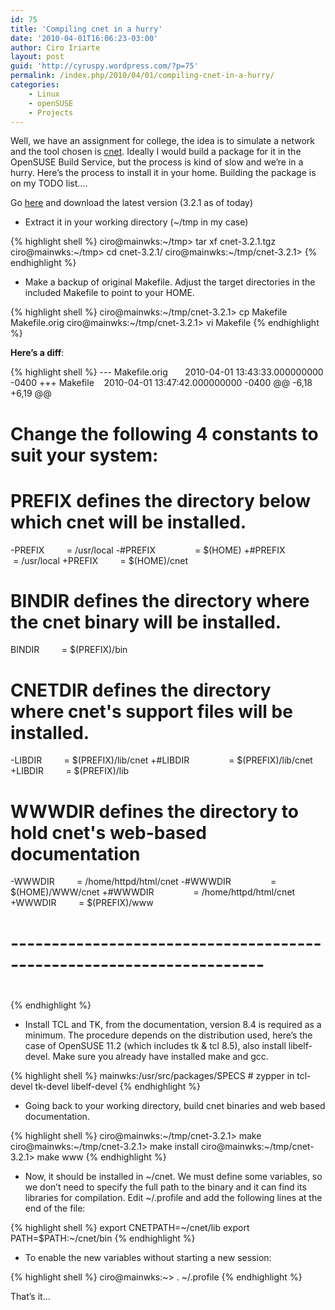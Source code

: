```yaml
---
id: 75
title: 'Compiling cnet in a hurry'
date: '2010-04-01T16:06:23-03:00'
author: Ciro Iriarte
layout: post
guid: 'http://cyruspy.wordpress.com/?p=75'
permalink: /index.php/2010/04/01/compiling-cnet-in-a-hurry/
categories:
    - Linux
    - openSUSE
    - Projects
---
```


Well, we have an assignment for college, the idea is to simulate a network and the tool chosen is [cnet](http://www.csse.uwa.edu.au/cnet/ "CNET Simulator"). Ideally I would build a package for it in the OpenSUSE Build Service, but the process is kind of slow and we’re in a hurry. Here’s the process to install it in your home. Building the package is on my TODO list….

Go [here](http://www.csse.uwa.edu.au/cnet/) and download the latest version (3.2.1 as of today)

- Extract it in your working directory (~/tmp in my case)

{% highlight shell %}
ciro@mainwks:~/tmp> tar xf cnet-3.2.1.tgz
ciro@mainwks:~/tmp> cd cnet-3.2.1/
ciro@mainwks:~/tmp/cnet-3.2.1>
{% endhighlight %}

- Make a backup of original Makefile. Adjust the target directories in the included Makefile to point to your HOME.

{% highlight shell %}
ciro@mainwks:~/tmp/cnet-3.2.1> cp Makefile Makefile.orig
ciro@mainwks:~/tmp/cnet-3.2.1> vi Makefile
{% endhighlight %}

**Here’s a diff**:

{% highlight shell %}
--- Makefile.orig       2010-04-01 13:43:33.000000000 -0400
+++ Makefile    2010-04-01 13:47:42.000000000 -0400
@@ -6,18 +6,19 @@
# Change the following 4 constants to suit your system:
#
# PREFIX defines the directory below which cnet will be installed.
-PREFIX         = /usr/local
-#PREFIX                = $(HOME)
+#PREFIX                = /usr/local
+PREFIX         = $(HOME)/cnet
#
# BINDIR defines the directory where the cnet binary will be installed.
BINDIR         = $(PREFIX)/bin
#
# CNETDIR defines the directory where cnet's support files will be installed.
-LIBDIR         = $(PREFIX)/lib/cnet
+#LIBDIR                = $(PREFIX)/lib/cnet
+LIBDIR         = $(PREFIX)/lib
#
# WWWDIR defines the directory to hold cnet's web-based documentation
-WWWDIR         = /home/httpd/html/cnet
-#WWWDIR                = $(HOME)/WWW/cnet
+#WWWDIR                = /home/httpd/html/cnet
+WWWDIR         = $(PREFIX)/www
#
# ---------------------------------------------------------------------
#
{% endhighlight %}

- Install TCL and TK, from the documentation, version 8.4 is required as a minimum. The procedure depends on the distribution used, here’s the case of OpenSUSE 11.2 (which includes tk &amp; tcl 8.5), also install libelf-devel. Make sure you already have installed make and gcc.

{% highlight shell %}
mainwks:/usr/src/packages/SPECS # zypper in tcl-devel tk-devel libelf-devel
{% endhighlight %}

- Going back to your working directory, build cnet binaries and web based documentation.


{% highlight shell %}
ciro@mainwks:~/tmp/cnet-3.2.1> make
ciro@mainwks:~/tmp/cnet-3.2.1> make install
ciro@mainwks:~/tmp/cnet-3.2.1> make www
{% endhighlight %}

- Now, it should be installed in ~/cnet. We must define some variables, so we don’t need to specify the full path to the binary and it can find its libraries for compilation. Edit ~/.profile and add the following lines at the end of the file:

{% highlight shell %}
export CNETPATH=~/cnet/lib
export PATH=$PATH:~/cnet/bin</blockquote>
{% endhighlight %}

- To enable the new variables without starting a new session:

{% highlight shell %}
ciro@mainwks:~> . ~/.profile
{% endhighlight %}

That’s it…